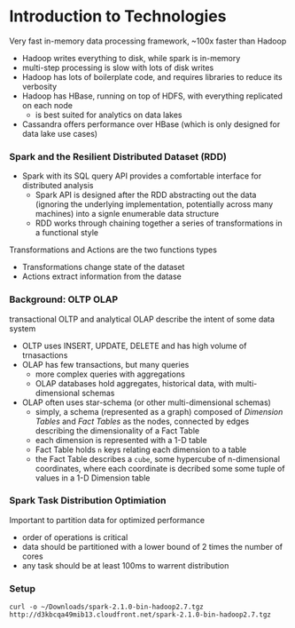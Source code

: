 # Introduction to Technologies
Very fast in-memory data processing framework, ~100x faster than Hadoop
- Hadoop writes everything to disk, while spark is in-memory
- multi-step processing is slow with lots of disk writes
- Hadoop has lots of boilerplate code, and requires libraries to reduce its verbosity
- Hadoop has HBase, running on top of HDFS, with everything replicated on each node
  - is best suited for analytics on data lakes 
- Cassandra offers performance over HBase (which is only designed for data lake use cases)

### Spark and the Resilient Distributed Dataset (RDD)
- Spark with its SQL query API provides a comfortable interface for distributed analysis
  - Spark API is designed after the RDD abstracting out the data (ignoring the underlying implementation, potentially across many machines) into a signle enumerable data structure
  - RDD works through chaining together a series of transformations in a functional style
  
Transformations and Actions are the two functions types
- Transformations change state of the dataset
- Actions extract information from the datase

### Background: OLTP OLAP
transactional OLTP and analytical OLAP describe the intent of some data system
- OLTP uses INSERT, UPDATE, DELETE and has high volume of trnasactions
- OLAP has few transactions, but many queries
  - more complex queries with aggregations
  - OLAP databases hold aggregates, historical data, with multi-dimensional schemas
- OLAP often uses star-schema (or other multi-dimensional schemas)
  - simply, a schema (represented as a graph) composed of *Dimension Tables* and *Fact Tables* as the nodes, connected by edges describing the dimensionality of a Fact Table
  - each dimension is represented with a 1-D table
  - Fact Table holds `n` keys relating each dimension to a table
  - the Fact Table describes a `cube`, some hypercube of n-dimensional coordinates, where each coordinate is decribed some some tuple of values in a 1-D Dimension table

### Spark Task Distribution Optimiation
Important to partition data for optimized performance
- order of operations is critical
- data should be partitioned with a lower bound of 2 times the number of cores 
- any task should be at least 100ms to warrent distribution

### Setup
```
curl -o ~/Downloads/spark-2.1.0-bin-hadoop2.7.tgz http://d3kbcqa49mib13.cloudfront.net/spark-2.1.0-bin-hadoop2.7.tgz
